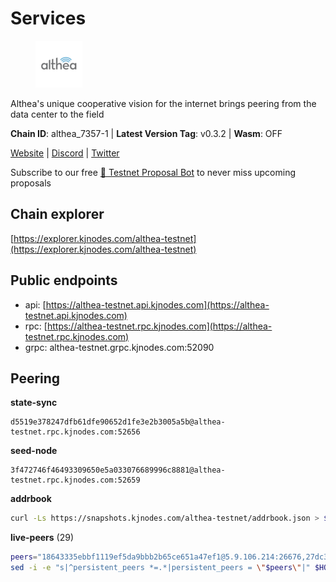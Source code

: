 # Services

<figure><img src="https://raw.githubusercontent.com/kj89/cosmos-images/main/logos/althea.png" alt=""><figcaption></figcaption></figure>

Althea's unique cooperative vision for the internet  brings peering from the data center to the field

**Chain ID**: althea_7357-1 | **Latest Version Tag**: v0.3.2 | **Wasm**: OFF

[Website](https://www.althea.net) | [Discord](https://discord.gg/ZTKWfpDs) | [Twitter](https://twitter.com/altheanetwork)



Subscribe to our free [🤖 Testnet Proposal Bot](https://t.me/kjnodes_testnet_proposal_bot) to never miss upcoming proposals


## Chain explorer
[https://explorer.kjnodes.com/althea-testnet](https://explorer.kjnodes.com/althea-testnet)

## Public endpoints

* api: [https://althea-testnet.api.kjnodes.com](https://althea-testnet.api.kjnodes.com)
* rpc: [https://althea-testnet.rpc.kjnodes.com](https://althea-testnet.rpc.kjnodes.com)
* grpc: althea-testnet.grpc.kjnodes.com:52090

## Peering

**state-sync**

```text
d5519e378247dfb61dfe90652d1fe3e2b3005a5b@althea-testnet.rpc.kjnodes.com:52656
```

**seed-node**

```text
3f472746f46493309650e5a033076689996c8881@althea-testnet.rpc.kjnodes.com:52659
```

**addrbook**
```bash
curl -Ls https://snapshots.kjnodes.com/althea-testnet/addrbook.json > $HOME/.althea/config/addrbook.json
```

**live-peers** (29)
```bash
peers="18643335ebbf1119ef5da9bbb2b65ce651a47ef1@5.9.106.214:26676,27dc32e6a756ccb04ca4e1395008f18f5efeaf8e@162.55.1.2:31656,ee22e048af133e8e83d594314a67b89be964eb37@138.201.225.104:47856,cc542d9fb5f93780fc4004aa67f2b502686a24e8@144.76.27.79:61056,bcec1c0df99526be43efa248491b87e8a2374ebe@94.130.26.9:26956,87b67a8758306c61f8bb7504a0881cc837373633@140.82.38.208:26656,d5040e6aa2f190e04a39dc27e8199786a848e1cd@161.97.99.251:26156,ccc09b0fb3c5f6b2dc826a6896bf43b099921bdb@207.180.253.242:26656,5bad7ac6f006ee3b6f52dc91e85b5aae8e488233@194.163.149.53:26656,7eb055628aee375914d7d265ef4bc01ea692fe95@65.109.82.106:31656,733e9d5f995c2866df9f2e1254551940f060a70c@51.159.159.112:26656,a3ac64c5c84817f3694a866298399e6ad71ff26c@65.21.53.39:26656,0d4220d2bbda711183a8db6f45c26b1541fa0d6a@65.109.116.204:21856,76932bbeb29836c6405329c21358d051ef6e33a3@65.109.65.163:21856,0037b2dc30933fa5c027a83be39f0061253ff83b@5.189.157.140:26656,1d9a103d1e24c590bdfb577537eddd19a322f886@65.109.92.240:17886,2f43ea489479761a7cb7e250b634706d2a441c27@94.19.249.187:29656,04917b5810df2a380c1b18d83f577f1aba550818@222.106.187.14:53300,6c3d7683bf40a521b7c22391fd6c989b46a2e0e2@78.46.106.75:27656,17edf24237b1c2b5b196d344761f964407d05862@65.108.233.109:12456,16a9576c9a4cf9651b4215e3a877ae002555dd9b@116.202.117.229:31656,4f5eb5164329a61fc898ac75849ae873c8e539c9@66.172.36.135:14656,0aac1fc75b4a613f6bb7d15c6250350d478227a6@66.45.231.30:11144,695f6de1a39a5f189015a50ef5f9df144a76b4d8@65.108.233.102:36656,d5519e378247dfb61dfe90652d1fe3e2b3005a5b@65.109.68.190:52656,5b6c6d679904ded86d36397e8ea583c122f5ddbd@144.91.102.95:26656,f6e3f995ba1c3ceed8bd556d9a23d2922d98a9a6@66.172.36.136:14656,26e70e13195b0d04cda0fca1f7b16b8746a620ed@65.109.28.226:26656,3aeffaa1ac7b6741110987cfae4604751ac7d865@107.22.132.229:26656"
sed -i -e "s|^persistent_peers *=.*|persistent_peers = \"$peers\"|" $HOME/.althea/config/config.toml
```
